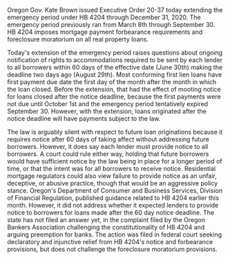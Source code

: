 Oregon Gov. Kate Brown issued Executive Order 20-37 today extending the emergency period under HB 4204 through December 31, 2020. The emergency period previously ran from March 8th through September 30. HB 4204 imposes mortgage payment forbearance requirements and foreclosure moratorium on all real property loans.

Today's extension of the emergency period raises questions about ongoing notification of rights to accommodations required to be sent by each lender to all borrowers within 60 days of the effective date (June 30th) making the deadline two days ago (August 29th). Most conforming first lien loans have first payment due date the first day of the month after the month in which the loan closed. Before the extension, that had the effect of mooting notice for loans closed after the notice deadline, because the first payments were not due until October 1st and the emergency period tentatively expired September 30. However, with the extension, loans originated after the notice deadline will have payments subject to the law.

The law is arguably silent with respect to future loan originations because it requires notice after 60 days of taking affect without addressing future borrowers. However, it does say each lender must provide notice to all borrowers. A court could rule either way, holding that future borrowers would have sufficient notice by the law being in place for a longer period of time, or that the intent was for all borrowers to receive notice. Residential mortgage regulators could also view failure to provide notice as an unfair, deceptive, or abusive practice, though that would be an aggressive policy stance. Oregon's Department of Consumer and Business Services, Division of Financial Regulation, published guidance related to HB 4204 earlier this month. However, it did not address whether it expected lenders to provide notice to borrowers for loans made after the 60 day notice deadline.
The state has not filed an answer yet, in the complaint filed by the Oregon Bankers Association challenging the constitutionality of HB 4204 and arguing preemption for banks. The action was filed in federal court seeking declaratory and injunctive relief from HB 4204's notice and forbearance provisions, but does not challenge the foreclosure moratorium provisions.